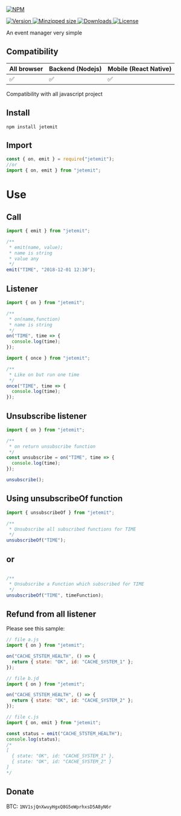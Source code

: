 [![NPM](https://nodei.co/npm/jetemit.png)](https://nodei.co/npm/jetemit/)

<a href="https://www.npmjs.com/package/jetemit">
  <img src="https://img.shields.io/npm/v/jetemit.svg" alt="Version">
</a>

<a href="https://bundlephobia.com/result?p=jetemit">
<img src="https://badgen.net/bundlephobia/minzip/jetemit" alt="Minzipped size">
</a>

<a href="https://www.npmjs.com/package/jetemit">
  <img src="https://badgen.net/npm/dt/jetemit" alt="Downloads">
</a>

<a href="https://www.npmjs.com/package/jetemit">
  <img src="https://img.shields.io/npm/l/jetemit.svg" alt="License">
</a>

An event manager very simple

## Compatibility

| All browser | Backend (Nodejs) | Mobile (React Native) |
| ----------- | ---------------- | --------------------- |
| ✅          | ✅               | ✅                    |

Compatibility with all javascript project

## Install

```npm
npm install jetemit
```

## Import

```javascript
const { on, emit } = require("jetemit");
//or
import { on, emit } from "jetemit";
```

# Use

## Call

```javascript
import { emit } from "jetemit";

/**
 * emit(name, value);
 * name is string
 * value any
 */
emit("TIME", "2018-12-01 12:30");
```

## Listener

```javascript
import { on } from "jetemit";

/**
 * on(name,function)
 * name is string
 */
on("TIME", time => {
  console.log(time);
});
```

```javascript
import { once } from "jetemit";

/**
 * Like on but run one time
 */
once("TIME", time => {
  console.log(time);
});
```

## Unsubscribe listener

```javascript
import { on } from "jetemit";

/**
 * on return unsubscribe function
 */
const unsubscribe = on("TIME", time => {
  console.log(time);
});

unsubscribe();
```

## Using unsubscribeOf function

```javascript
import { unsubscribeOf } from "jetemit";

/**
 * Unsubscribe all subscribed functions for TIME
 */
unsubscribeOf("TIME");
```

## or

```javascript

/**
 * Unsubscribe a Function which subscribed for TIME
 */
unsubscribeOf("TIME", timeFunction);
```

## Refund from all listener

Please see this sample:

```javascript
// file a.js
import { on } from "jetemit";

on("CACHE_STSTEM_HEALTH", () => {
  return { state: "OK", id: "CACHE_SYSTEM_1" };
});
```
```javascript
// file b.jd
import { on } from "jetemit";

on("CACHE_STSTEM_HEALTH", () => {
  return { state: "OK", id: "CACHE_SYSTEM_2" };
});
```
```javascript
// file c.js
import { on, emit } from "jetemit";

const status = emit("CACHE_STSTEM_HEALTH");
console.log(status);
/*
[
  { state: "OK", id: "CACHE_SYSTEM_1" },
  { state: "OK", id: "CACHE_SYSTEM_2" }
]
*/
```

## Donate
BTC: `1NV1sjQnXwuyHgxQ8G5eWprhxsD5A8yN6r`